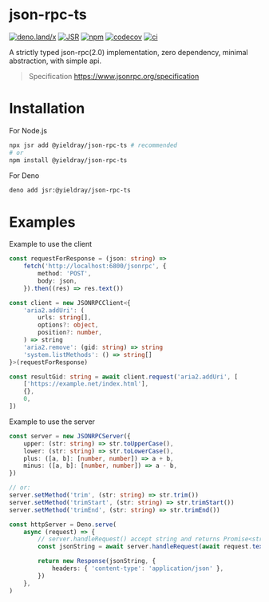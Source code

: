 # json-rpc-ts

[![deno.land/x](https://shield.deno.dev/x/json_rpc_ts)](https://deno.land/x/json_rpc_ts)
[![JSR](https://jsr.io/badges/@yieldray/json-rpc-ts)](https://jsr.io/@yieldray/json-rpc-ts)
[![npm](https://img.shields.io/npm/v/@yieldray/json-rpc-ts)](https://www.npmjs.com/package/@yieldray/json-rpc-ts)
[![codecov](https://codecov.io/gh/YieldRay/json-rpc-ts/graph/badge.svg?token=BabjRkI8jk)](https://codecov.io/gh/YieldRay/json-rpc-ts)
[![ci](https://github.com/yieldray/json-rpc-ts/actions/workflows/ci.yml/badge.svg)](https://github.com/yieldray/json-rpc-ts/actions/workflows/ci.yml)

A strictly typed json-rpc(2.0) implementation, zero dependency, minimal abstraction, with simple api.

> Specification <https://www.jsonrpc.org/specification>

# Installation

For Node.js

```sh
npx jsr add @yieldray/json-rpc-ts # recommended
# or
npm install @yieldray/json-rpc-ts
```

For Deno

```sh
deno add jsr:@yieldray/json-rpc-ts
```

# Examples

Example to use the client

```ts
const requestForResponse = (json: string) =>
    fetch('http://localhost:6800/jsonrpc', {
        method: 'POST',
        body: json,
    }).then((res) => res.text())

const client = new JSONRPCClient<{
    'aria2.addUri': (
        urls: string[],
        options?: object,
        position?: number,
    ) => string
    'aria2.remove': (gid: string) => string
    'system.listMethods': () => string[]
}>(requestForResponse)

const resultGid: string = await client.request('aria2.addUri', [
    ['https://example.net/index.html'],
    {},
    0,
])
```

Example to use the server

```ts
const server = new JSONRPCServer({
    upper: (str: string) => str.toUpperCase(),
    lower: (str: string) => str.toLowerCase(),
    plus: ([a, b]: [number, number]) => a + b,
    minus: ([a, b]: [number, number]) => a - b,
})

// or:
server.setMethod('trim', (str: string) => str.trim())
server.setMethod('trimStart', (str: string) => str.trimStart())
server.setMethod('trimEnd', (str: string) => str.trimEnd())

const httpServer = Deno.serve(
    async (request) => {
        // server.handleRequest() accept string and returns Promise<string>
        const jsonString = await server.handleRequest(await request.text())

        return new Response(jsonString, {
            headers: { 'content-type': 'application/json' },
        })
    },
)
```
